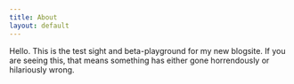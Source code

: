 ```yaml
---
title: About
layout: default
---
```

Hello. This is the test sight and beta-playground for my new blogsite. If you are seeing this, that means something has either gone horrendously or hilariously wrong.
